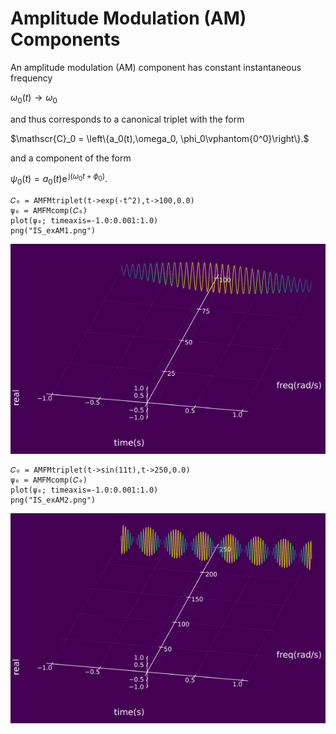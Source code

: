 # Amplitude Modulation (AM) Components

An amplitude modulation (AM) component has constant instantaneous frequency

$\omega_0(t)\rightarrow \omega_0$

and thus corresponds to a canonical triplet with the form

$\mathscr{C}_0 = \left\{a_0(t),\omega_0, \phi_0\vphantom{0^0}\right\}.$

and a component of the form

$\psi_0(t) = a_0(t) \mathrm{e}^{\,\mathrm{j}(\omega_0 t +\phi_0)}.$


```@example
𝐶₀ = AMFMtriplet(t->exp(-t^2),t->100,0.0)
ψ₀ = AMFMcomp(𝐶₀)
plot(ψ₀; timeaxis=-1.0:0.001:1.0)
png("IS_exAM1.png")
```
![](https://raw.githubusercontent.com/NMSU-ISA/ISA/master/docs/src/assets/IS_exAM1.png)

```@exampleusing ISA, Plots
𝐶₀ = AMFMtriplet(t->sin(11t),t->250,0.0)
ψ₀ = AMFMcomp(𝐶₀)
plot(ψ₀; timeaxis=-1.0:0.001:1.0)
png("IS_exAM2.png")
```
![](https://raw.githubusercontent.com/NMSU-ISA/ISA/master/docs/src/assets/IS_exAM2.png)
